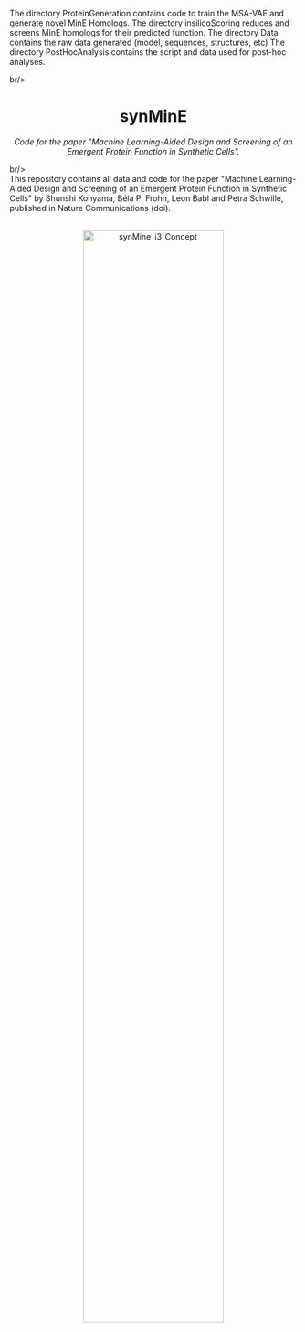 The directory ProteinGeneration contains code to train the MSA-VAE and generate novel MinE Homologs. 
The directory insilicoScoring reduces and screens MinE homologs for their predicted function. 
The directory Data contains the raw data generated (model, sequences, structures, etc)
The directory PostHocAnalysis contains the script and data used for post-hoc analyses. 

br/>
<h1 align="center">synMinE</h1>
<p align="center"><i>Code for the paper "Machine Learning-Aided Design and Screening of an Emergent Protein Function in Synthetic Cells".</i></p>
br/>

<br/>
This repository contains all data and code for the paper "Machine Learning-Aided Design and Screening of an Emergent Protein Function in Synthetic Cells" by Shunshi Kohyama, Béla P. Frohn, Leon Babl and Petra Schwille, published in Nature Communications (doi).
<br/>

<br/>
<p align="center">
    <img width="70%" src="https://github.com/BelaFrohn/syninE/Figures/Fig1.png" alt="synMine_i3_Concept">
</p>
<br/>

